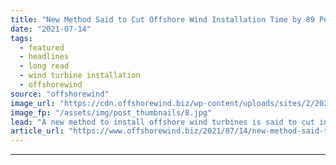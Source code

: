 ```yaml
---
title: "New Method Said to Cut Offshore Wind Installation Time by 89 Per Cent"
date: "2021-07-14"
tags: 
  - featured
  - headlines
  - long read
  - wind turbine installation
  - offshorewind
source: "offshorewind"
image_url: "https://cdn.offshorewind.biz/wp-content/uploads/sites/2/2021/07/14123503/EOWDC_Vattenfall.jpg"
image_fp: "/assets/img/post_thumbnails/8.jpg"
lead: "A new method to install offshore wind turbines is said to cut installation time"
article_url: "https://www.offshorewind.biz/2021/07/14/new-method-said-to-cut-offshore-wind-installation-time-by-89-per-cent/"
---
```


---
